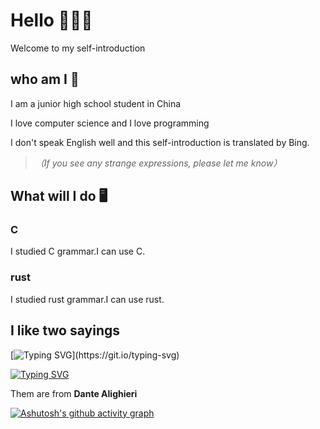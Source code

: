 # Hello 👏👏👏
Welcome to my self-introduction

## who am I 🧳
I am a junior high school student in China

I love computer science and I love programming

I don't speak English well and this self-introduction is translated by Bing.
> *（If you see any strange expressions, please let me know）*

## What will I do 🖥
### C
I studied C grammar.I can use C.
### rust
I studied rust grammar.I can use rust.

## I like two sayings
[![Typing SVG](https://readme-typing-svg.herokuapp.com?font=Inconsolata+Nerd+Font+Mono&pause=1000&width=435&lines=Do+not+be+afraid!+Be+still!+;We+are+already+on+a+better+path;+do+not+retreat%2C+develop+your+strength.)](https://git.io/typing-svg)

[![Typing SVG](https://readme-typing-svg.herokuapp.com?font=Inconsolata+Nerd+Font+Mono&pause=1000&width=435&lines=Dedication+means+perfection)](https://git.io/typing-svg)

Them are from **Dante Alighieri**

[![Ashutosh's github activity graph](https://github-readme-activity-graph.vercel.app/graph?username=lunkio&theme=react-dark)](https://github.com/ashutosh00710/github-readme-activity-graph)
